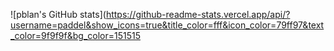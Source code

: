 ![pblan's GitHub stats](https://github-readme-stats.vercel.app/api/?username=paddel&show_icons=true&title_color=fff&icon_color=79ff97&text_color=9f9f9f&bg_color=151515
